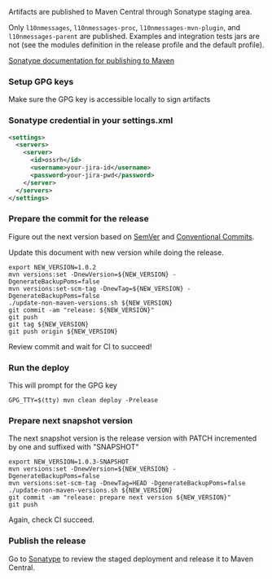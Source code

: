 Artifacts are published to Maven Central through Sonatype staging area.

Only `l10nmessages`, `l10nmessages-proc`, `l10nmessages-mvn-plugin`, and `l10nmessages-parent` are
published. Examples and integration tests jars are not (see the modules definition in the release
profile and the default profile).

[Sonatype documentation for publishing to Maven](https://central.sonatype.org/publish/publish-guide/)

### Setup GPG keys

Make sure the GPG key is accessible locally to sign artifacts

### Sonatype credential in your settings.xml

```xml title=~/.m2
<settings>
  <servers>
    <server>
      <id>ossrh</id>
      <username>your-jira-id</username>
      <password>your-jira-pwd</password>
    </server>
  </servers>
</settings>
```

### Prepare the commit for the release

Figure out the next version based on [SemVer](https://semver.org/)
and [Conventional Commits](https://www.conventionalcommits.org/en/v1.0.0/). 

Update this document with new version while doing the release.

```shell
export NEW_VERSION=1.0.2
mvn versions:set -DnewVersion=${NEW_VERSION} -DgenerateBackupPoms=false
mvn versions:set-scm-tag -DnewTag=${NEW_VERSION} -DgenerateBackupPoms=false
./update-non-maven-versions.sh ${NEW_VERSION}
git commit -am "release: ${NEW_VERSION}"
git push
git tag ${NEW_VERSION}
git push origin ${NEW_VERSION}
```

Review commit and wait for CI to succeed!

### Run the deploy

This will prompt for the GPG key

```shell
GPG_TTY=$(tty) mvn clean deploy -Prelease
```

### Prepare next snapshot version

The next snapshot version is the release version with PATCH incremented by one and suffixed
with "SNAPSHOT"

```shell
export NEW_VERSION=1.0.3-SNAPSHOT
mvn versions:set -DnewVersion=${NEW_VERSION} -DgenerateBackupPoms=false
mvn versions:set-scm-tag -DnewTag=HEAD -DgenerateBackupPoms=false
./update-non-maven-versions.sh ${NEW_VERSION}
git commit -am "release: prepare next version ${NEW_VERSION}"
git push
```

Again, check CI succeed.

### Publish the release

Go to [Sonatype](https://oss.sonatype.org/#stagingRepositories) to review the staged deployment and
release it to Maven Central.
